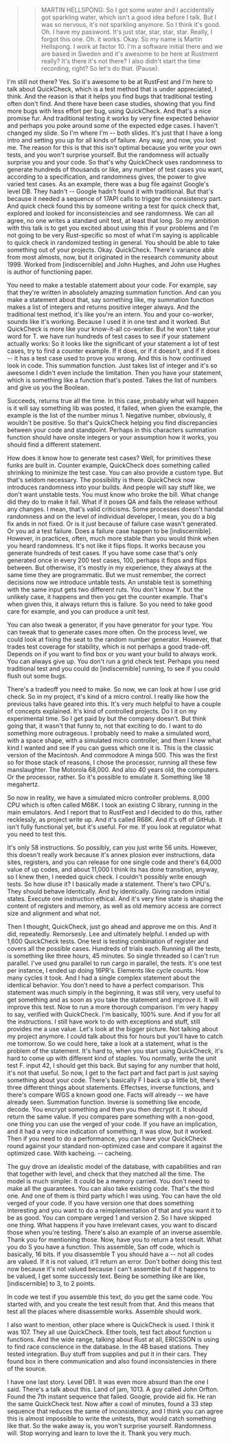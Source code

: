 >> MARTIN HELLSPONG: So I got some water and I accidentally got sparkling water, which isn't a good idea before I talk.
But I was so nervous, it's not sparkling anymore.
So I think it's good.
Oh.
I have my password.
It's just star, star, star, star.
Really, I forgot this one.
Oh.
it works.
Okay.
So my name is Martin Hellspong.
I work at factor 10.
I'm a software initial there and we are based in Sweden and it's awesome to be here at Rustment really? It's there it's not there? I also didn't start the time recording, right? So let's do that.
(Pause).



I'm still not there? Yes.
So it's awesome to be at RustFest and I'm here to talk about QuickCheck, which is a test method that is under appreciated, I think.
And the reason is that it helps you find bugs that traditional testing often don't find.
And there have been case studies, showing that you find more bugs with less effort per bug, using QuickCheck.
And that's a nice promise fur.
And traditional testing it works by very fine expected behavior and perhaps you poke around some of the expected edge cases.
I haven't changed my slide.
So I'm where I'm -- both slides.
It's just that I have a long intro and setting you up for all kinds of failure.
Any way, and now, you lost me.
The reason for this is that this isn't optimal because you write your own tests, and you won't surprise yourself.
But the randomness will actually surprise you and your code.
So that's why QuickCheck uses randomness to generate hundreds of thousands or like, any number of test cases you want, according to a specification, and randomness gives, the power to give varied test cases.
As an example, there was a bug file against Google's level DB.
They hadn't -- Google hadn't found it with traditional.
But that's because it needed a sequence of 17API calls to trigger the consistency part.
And quick check found this by someone writing a test for quick check that, explored and looked for inconsistencies and see randomness.
We can all agree, no one writes a standard unit test, at least that long.
So my ambition with this talk is to get you excited about using this if your problems and I'm not going to be very Rust-specific so most of what I'm saying is applicable to quick check in randomized testing in general.
You should be able to take something out of your projects.
Okay.
QuickCheck.
There's variance able from most almosts, now, but it originated in the research community about 1999.
Worked from [indiscernible] and John Hughes, and John use Hughes is author of functioning paper.



You need to make a testable statement about your code.
For example, say that they're written in absolutely amazing summation function.
And can you make a statement about that, say something like, my summation function makes a list of integers and returns positive integer always.
And the traditional test method, it's like you're an intern.
You and your co-worker, sounds like it's working.
Because I used it in one test and it worked.
But QuickCheck is more like your know-it-all co-worker.
But he won't take your word for T.
we have run hundreds of test cases to see if your statement actually works: So it looks like the significant of your statement a lot of test cases, try to find a counter example.
If it does, or if it doesn't, and if it does -- it has a test case used to prove you wrong.
And this is how continued look in code.
This summation function.
Just takes list of integer and it's so awesome I didn't even include the limitation.
Then you have your statement, which is something like a function that's posted.
Takes the list of numbers and give us you the Boolean.



Succeeds, returns true all the time.
In this case, probably what will happen is it will say something lib was posted, it failed, when given the example, the example is the list of the number minus 1.
Negative number, obviously, it wouldn't be positive.
So that's QuickCheck helping you find discrepancies between your code and standpoint.
Perhaps in this characters summation function should have onsite integers or your assumption how it works, you should find a different statement.



How does it know how to generate test cases? Well, for primitives these funks are built in.
Counter example, QuickCheck does something called shrinking to minimize the test case.
You can also provide a custom type.
But that's seldom necessary.
The possibility is there.
QuickCheck now introduces randomness into your builds.
And people will say stuff like, we don't want unstable tests.
You must know who broke the bill.
What change did they do to make it fail.
What if it poses QA and fails the release without any changes.
I mean, that's valid criticisms.
Some processes doesn't handal randomness and on the level of individual developer, I mean, you do a big fix ands in not fixed.
Or is it just because of failure case wasn't generated.
Or you ad a test failure.
Does a failure case happen to be [indiscernible].
However, in practices, often, much more stable than you would think when you heard randomness.
It's not like it flips flops.
It works because you generate hundreds of test cases.
If you have some case that's only generated once in every 200 test cases, 100, perhaps it flops and flips between.
But otherwise, it's mostly in my experience, they always at the same time they are programmatic.
But we must remember, the correct decisions now we introduce untable tests.
An unstable test is something with the same input gets two different ruts.
You don't know Y.
but the unlikely case, it happens and then you get the counter example.
That's when given this, it always return this is failure.
So you need to take good care for example, and you can produce a unit test.



You can also tweak a generator, if you have generator for your type.
You can tweak that to generate cases more often.
On the process level, we could look at fixing the seat to the random number generator.
However, that trades test coverage for stability, which is not perhaps a good trade-off.
Depends on if you want to find box or you want your build to always work.
You can always give up.
You don't run a grid check test.
Perhaps you need traditional test and you could do [indiscernible] running, to see if you could flush out some bugs.



There's a tradeoff you need to make.
So now, we can look at how I use grid check.
So in my project, it's kind of a micro control.
I really like how the previous talks have geared into this.
It's very much helpful to have a couple of concepts explained.
It's kind of controlled projects.
Do I it on my experimental time.
So I get paid by but the company doesn't.
But think going that, it wasn't that funny to, not that exciting to do.
I want to do something more outrageous.
I probably need to make a simulated word, with a space shape, with a simulated micro controller, and then I knew what kind I wanted and see if you can guess which one it is.
This is the classic version of the Macintosh.
And commodore A minga 500.
This was the first so for those stack of reasons, I chose the processor, running all these few manslaughter.
The Motorola 68,000.
And also 40 years old, the computers.
Or the processor, rather.
So it's possible to emulate it.
Something like 18 megahertz.



So now in reality, we have a simulated micro controller problems.
8,000 CPU which is often called M68K.
I took an existing C library, running in the main emulators.
And I report that to RustFest and I decided to do this, rather recklessly, as project write up.
And it's called R68K.
And it's off of GitHub.
It isn't fully functional yet, but it's useful.
For me.
If you look at regulator what you need to test this.

It's only 58 instructions.
So possibly, can you just write 56 units.
However, this doesn't really work because it's annex plosion ever instructions, data sites, registers, and you can release for one single code and there's 64,000 value of up codes, and about 11,000 I think its has done transition, anyway, so I knew then, I needed quick check.
I couldn't possibly write enough tests.
So how diuse it? I basically made a statement.
There's two CPU's.
They should behave Identically.
And by identically.
Giving random initial states.
Execute one instruction ethical.
And it's very fine state is shaping the content of registers and memory, as well as old memory access are correct size and alignment and what not.



Then I thought, QuickCheck, just go ahead and approve me on this.
And it did, repeatedly.
Remorsesly.
Lee and ultimately helpful.
I ended up with 1,600 QuickCheck tests.
One test is testing combination of register and covers all the possible cases.
Hundreds of trials each.
Running all the tests, is something like three hours, 45 minutes.
So single threaded so I can't run parallel.
I've used gnu parallel to run cargo in parallel, the tests.
It's one test per instance, I ended up doing 16PR's.
Elements like cycle counts.
How many cycles it took.
And I had a single complex statement about the identical behavior.
You don't need to have a perfect comparison.
This statement was much simply in the beginning, it was still very, very useful to get something and as soon as you take the statement and improve it.
It will improve this test.
Now to run a more thorough comparison.
I'm very happy to say, verified with QuickCheck.
I'm basically, 100% sure.
And if you for all the instructions.
I still have work to do with exceptions and stuff, still provides me a use value.
Let's look at the bigger picture.
Not talking about my project anymore.
I could talk about this for hours but you'll have to catch me tomorrow.
So we could here, take a look at a statement, what is the problem of the statement.
It's hard to, when you start using QuickCheck, it's hard to come up with different kind of staples.
You normally, write the unit test F.
input 42, I should get this back.
But saying for any number that hold, it's not that useful.
So now, I get to the fact part and fact part is just saying something about your code.
There's basically F I back up a little bit, there's three different things about statements.
Effectses, inverse functions, and there's compare WGS a known good one.
Facts will already -- we have already seen.
Summation function.
Inverse is something like encode, decode.
You encrypt something and then you then decrypt it.
It should return the same value.
If you compares pare something with a non-good, one thing you can use the verged of your code.
If you have an implication, and it had a very nice indication of something, it was slow, but it worked.
Then if you need to do a performance, you can have your QuickCheck round against your standard non-optimized case and compare it against the optimized case.
With kacheing.
-- cacheing.



The guy drove an idealistic model of the database, with capabilities and ran that together with level, and check that they matched all the time.
The model is much simpler.
It could be a memory carried.
You don't need to make all the guarantees.
You can also take existing code.
That's the third one.
And one of them is third party which I was using.
You can have the old verged of your code.
If you have version one that does something interesting and you want to do a reimplementation of that and you want it to be as good.
You can compare verged 1 and version 2.
So I have skipped one thing.
What happens if you have irrelevant cases, you want to discard those when you're testing.
There's also an example of an inverse assemble.
Thank you for mentioning those.
Now, have you to return a test result.
What you do S you have a function.
This assemble, San off code, which is basically, 16 bits.
If you disassemble T you should have a -- not all codes are valued.
If it is not valued, it'll return an error.
Don't bother doing this test now because it's not valued because I can't assemble but if it happens to be valued, I get some successly text.
Being be something like are like, [indiscernible] to 3, to 2 points.



In code we test if you assemble this text, do you get the same code.
You started with, and you create the test result from that.
And this means that test all the places where disassemble works.
Assemble should work.



I also want to mention, other place where is QuickCheck is used.
I think it was 107.
They all use QuickCheck.
Ether tools, test fact about function u functions.
And the wide range, talking about Rust at all, ERICSSON is using to find race conscience in the database.
In the 4B based stations.
They tested integration.
Buy stuff from supplies and put it in their cars.
They found box in there communication and also found inconsistencies in there of the source.



I have one last story.
Level DB1.
It was even more absurd than the one I said.
There's a talk about this.
Land of jam, 1013.
A guy called John Orfton.
Found the 7th instant sequence that failed.
Google, provide aid fix.
He ran the same QuickCheck test.
Now after a cowl of minutes, found a 33 step sequence that reduces the same of inconsistency, and I think you can agree this is almost impossible to write the unitests, that would catch something like that.
So the wake away is, you won't surprise yourself.
Randomness will.
Stop worrying and learn to love the it.
Thank you very much.
